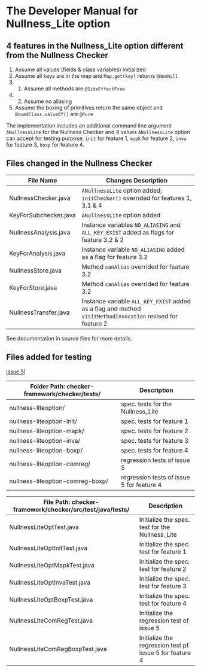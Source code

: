 # The Developer Manual for Nullness_Lite option
## 4 features in the Nullness_Lite option different from the Nullness Checker
1. Assume all values (fields & class variables) initialized
2. Assume all keys are in the map and `Map.get(key)` returns `@NonNull`
3. 1. Assume all methods are `@SideEffectFree` 
3. 2. Assume no aliasing
4. Assume the boxing of primitives return the same object and `BoxedClass.valueOf()` are `@Pure`

The implementation includes an additional command line argument `ANullnessLite` for the Nullness Checker and 4 values `ANullnessLite` option can accept for testing purpose: `init` for feature 1, `mapk` for feature 2, `inva` for feature 3, `boxp` for feature 4.

## Files changed in the Nullness Checker
|File Name|Changes Description|
|--|--|
|NullnessChecker.java|`ANullnessLite` option added; `initChecker()` overrided for features 1, 3.1 & 4|
|KeyForSubchecker.java|`ANullnessLite` option added|
|NullnessAnalysis.java|Instance variables `NO_ALIASING` and `ALL_KEY_EXIST` added as flags for feature 3.2 & 2|
|KeyForAnalysis.java|Instance variable `NO_ALIASING` added as a flag for feature 3.2|
|NullnessStore.java|Method `canAlias` overrided for feature 3.2|
|KeyForStore.java|Method `canAlias` overrided for feature 3.2|
|NullnessTransfer.java|Instance variable `ALL_KEY_EXIST` added as a flag and method `visitMethodInvocation` revised for feature 2|
See documentation in source files for more details.

## Files added for testing
[issue 5](https://github.com/979216944/checker-framework/issues/5)|

|Folder Path: checker-framework/checker/tests/| Description |
|-|-|
|nullness-liteoption/|spec. tests for the Nullness_Lite|
|nullness-liteoption-init/|spec. tests for feature 1|
|nullness-liteoption-mapk/|spec. tests for feature 2|
|nullness-liteoption-inva/|spec. tests for feature 3|
|nullness-liteoption-boxp/|spec. tests for feature 4|
|nullness-liteoption-comreg/|regression tests of issue 5|
|nullness-liteoption-comreg-boxp/|regression tests of issue 5 for feature 4|

|File Path: checker-framework/checker/src/test/java/tests/| Description |
|-|-|
|NullnessLiteOptTest.java|Initialize the spec. test for the Nullness_Lite|
|NullnessLiteOptInitTest.java|Initialize the spec. test for feature 1|
|NullnessLiteOptMapkTest.java|Initialize the spec. test for feature 2|
|NullnessLiteOptInvaTest.java|Initialize the spec. test for feature 3|
|NullnessLiteOptBoxpTest.java|Initialize the spec. test for feature 4|
|NullnessLiteComRegTest.java|Initialize the regression test of issue 5|
|NullnessLiteComRegBoxpTest.java|Initialize the regression test pf issue 5 for feature 4|
